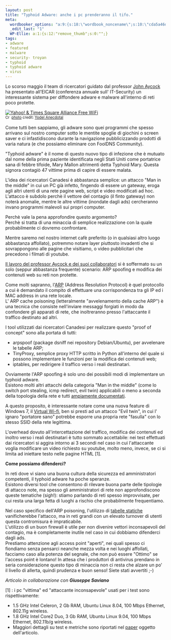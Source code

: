 ```yaml
--- 
layout: post
title: "Typhoid Adware: anche i pc prenderanno il tifo."
meta: 
  wordbooker_options: "a:9:{s:18:\"wordbook_noncename\";s:10:\"cda5a46d23\";s:18:\"wordbook_page_post\";s:15:\"131388540210117\";s:18:\"wordbook_orandpage\";s:1:\"1\";s:23:\"wordbook_default_author\";s:1:\"1\";s:23:\"wordbook_extract_length\";s:3:\"256\";s:19:\"wordbook_actionlink\";s:3:\"300\";s:26:\"wordbooker_publish_default\";s:2:\"on\";s:18:\"wordbook_attribute\";s:7:\"%title%\";s:29:\"wordbooker_status_update_text\";s:35:\": New blog post :  %title% - %link%\";}"
  _edit_last: "1"
  WP-Ellie: a:1:{s:12:"remove_thumb";s:0:"";}
tags: 
- adware
- featured
- malware
- security- troyan
- typhoid
- typhoid adware
- virus
---
```

Lo scorso maggio il team di ricercatori guidato dal professor [John Aycock][paper-aycock] ha presentato all'EICAR (conferenza annuale sull' IT-Security) un interessante sistema per diffondere adware e malware all'interno di reti poco protette.  
  
<a href="http://www.flickr.com/photos/99527366@N00/4092671973/" title="Yahoo! & Times Square Alliance Free WiFi" target="_blank"><img src="http://farm3.static.flickr.com/2766/4092671973_1c788caa39.jpg" alt="Yahoo! & Times Square Alliance Free WiFi" border="0" /></a>  
<small><a href="http://creativecommons.org/licenses/by/2.0/" title="Attribution License" target="_blank"><img src="http://www.lastknight.com/wp-content/plugins/photo-dropper/images/cc.png" alt="Creative Commons License" border="0" width="16" height="16" align="absmiddle" /></a> <a href="http://www.photodropper.com/photos/" target="_blank">photo</a> credit: <a href="http://www.flickr.com/photos/99527366@N00/4092671973/" title="Yodel Anecdotal" target="_blank">Yodel Anecdotal</a></small>
  
Come tutti ben sappiamo, gli adware sono quei programmi che spesso arrivano sul nostro computer sotto le mentite spoglie di giochini o screen saver e ci infastidiscono durante la navigazione pubblicizzando prodotti di varia natura (e che possiamo eliminare con FoolDNS Community).  
  
"Typhoid adware" è il nome di questo nuovo tipo di infezione che è mutuato dal nome della prima paziente identificata negli Stati Uniti come portatrice sana di febbre tifoide, Mary Mallon altrimenti detta Typhoid Mary. Questa signora contagiò 47 vittime prima di capire di essere malata.  
  
L'idea dei ricercatori Canadesi è abbastanza semplice: un attacco "Man in the middle" in cui un PC già infetto, fingendo di essere un gateway, eroga agli altri utenti di una rete pagine web, script e video modificati ad hoc. L'attacco è subdolo perchè il vettore del contagio (il finto gateway) non noterà anomalie, mentre le altre vittime (inondate dagli ads) cercheranno invano programmi malevoli sui propri computer.
  
Perchè vale la pena approfondire questo argomento?  
Perchè si tratta di una minaccia di semplice realizzazione con la quale probabilmente ci dovremo confrontare.  
  
Mentre saremo nel nostro internet cafè preferito (o in qualsiasi altro luogo abbastanza affollato), potremmo notare layer piuttosto invadenti che si sovrappongono alle pagine che visitiamo, o video pubblicitari che precedono i filmati di youtube.  
  
[Il lavoro del professor Aycock e dei suoi collaboratori][paper-aycock] si è soffermato su un solo (seppur abbastanza frequente) scenario: ARP spoofing e modifica dei contenuti web su reti non protette.  
  
Come molti sapranno, l'[ARP][arp-wikipedia] (Address Resolution Protocol) è quel protocollo a cui è demandato il compito di effettuare una corrispondenza tra gli IP ed i MAC address in una rete locale.  
L' ARP cache poisoning (letteralmente "avvelenamento della cache ARP") è una tecnica che consiste nell'inviare messaggi forgiati in modo da confondere gli apparati di rete, che inoltreranno presso l'attaccante il traffico destinato ad altri.  
  
I tool utilizzati dai ricercatori Canadesi per realizzare questo "proof of concept" sono alla portata di tutti:  

* arpspoof (package dsniff nei repository Debian/Ubuntu), per avvelenare le tabelle ARP;
* TinyProxy, semplice proxy HTTP scritto in Python all'interno del quale si possono implementare le funzioni per la modifica dei contenuti web;
* iptables, per redirigere il traffico verso i reali destinatari.
  
Ovviamente l'ARP spoofing è solo uno dei possibili modi di implementare un typhoid adware.  
Esistono molti altri attacchi della categoria "Man in the middle" (come lo switch port stealing, icmp redirect, evil twin) applicabili o meno a seconda della topologia della rete e tutti [ampiamente documentati][oilpj-mitm].  
  
A questo proposito, è interessante notare come una nuova feature di Windows 7, il [Virtual Wi-fi][vwifi], ben si presti ad un attacco "Evil twin", in cui l' ignaro "portatore sano" potrebbe esporre una propria rete "fasulla" con lo stesso SSID della rete legittima. 
  
L'overhead dovuto all'intercettazione del traffico, modifica dei contenuti ed inoltro verso i reali destinatari è tutto sommato accettabile: nei test effettuati dai ricercatori si aggira intorno ai 3 secondi nel caso in cui l'attaccante voglia modificare un video richiesto su youtube, molto meno, invece, se ci si limita ad iniettare testo nelle pagine HTML [1].  
  
**Come possiamo difenderci?**  
  
In reti  dove vi siano una buona cultura della sicurezza ed amministratori competenti, il typhoid adware ha poche speranze.  
Esistono diversi tool che consentono di rilevare buona parte delle tipologie di attacco note, ma spesso gli amministratori di rete non approfondiscono queste tematiche (sigh!): stiamo parlando di reti spesso improvvisate, per cui resta una larga fetta di luoghi a rischio che probabilmente frequentiamo.  
  
Nel caso specifico dell'ARP poisoning, l'utilizzo di [tabelle statiche][contromisure-arp] vanificherebbe l'attacco, ma in reti grandi con un elevato turnover di utenti questa contromisura è impraticabile.  
L'utilizzo di un buon firewall è utile per non divenire vettori inconsapevoli del contagio, ma è completamente inutile nel caso in cui dobbiamo difenderci dagli ads.  
Prestiamo attenzione agli access point "aperti", nei quali spesso ci fiondiamo senza pensarci neanche mezza volta e nei luoghi affollati, facciamo caso alla potenza del segnale, che non può essere "Ottimo" se l'access point è lontano!
In attesa che i produttori di antivirus prendano in seria considerazione questo tipo di minaccia non ci resta che alzare un po' il livello di allerta, quindi prudenza e buon senso! Siete stati avvertiti ;-)  
  
<i> Articolo in collaborazione con **Giuseppe Saviano**</i>

[1] : i pc "vittima" ed "attaccante inconsapevole" usati per i test sono rispettivamente:

* 1.5 GHz Intel Celeron, 2 Gb RAM, Ubuntu Linux 8.04, 100 Mbps Ethernet, 802.11g wireless.
* 1.8 GHz Intel Core2 Duo, 3 Gb RAM, Ubuntu Linux 9.04, 100 Mbps Ethernet, 802.11b/g wireless.
* Maggiori dettagli su test e metriche sono riportati nel [paper][paper-aycock] oggetto dell'articolo.

[paper-aycock]: http://pages.cpsc.ucalgary.ca/~aycock/papers/eicar10.pdf
[arp-wikipedia]: http://it.wikipedia.org/wiki/Address_Resolution_Protocol
[vwifi]: http://www.istartedsomething.com/20090516/windows-7-native-virtual-wifi-technology-microsoft-research/
[contromisure-arp]: http://it.wikipedia.org/wiki/ARP_poisoning#Contromisure
[oilpj-mitm]: http://www.oilproject.org/EVENT188 
